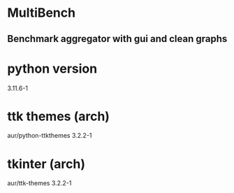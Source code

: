 # MultiBench
Benchmark aggregator with gui and clean graphs
---
# python version
3.11.6-1

# ttk themes (arch)
aur/python-ttkthemes 3.2.2-1

# tkinter (arch)
aur/ttk-themes 3.2.2-1